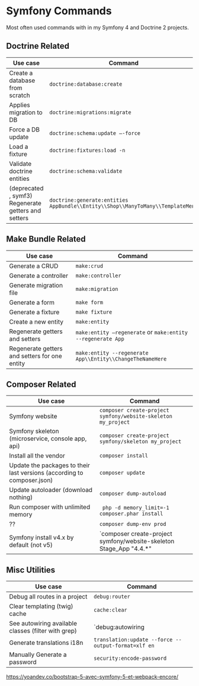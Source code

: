 # Symfony Commands
Most often used commands with in my Symfony 4 and Doctrine 2 projects.

## Doctrine Related
| Use case | Command |
|---|---|
|Create a database from scratch|`doctrine:database:create`|
| Applies migration to DB | `doctrine:migrations:migrate`|
| Force a DB update | `doctrine:schema:update –-force ` |
| Load a fixture | `doctrine:fixtures:load -n`|
| Validate doctrine entities | `doctrine:schema:validate`|
| (deprecated , symf3) Regenerate getters and setters | `doctrine:generate:entities AppBundle\\Entity\\Shop\\ManyToMany\\TemplateMenu` |

## Make Bundle Related
| Use case | Command |
|---|---|
|Generate a CRUD|`make:crud`|
| Generate a controller | `make:controller`|
|Generate migration file |`make:migration`|
| Generate a form | `make form` |
| Generate a fixture | `make fixture`|
|Create a new entity|`make:entity`|
| Regenerate getters and setters | `make:entity –regenerate` or `make:entity --regenerate App` |
| Regenerate getters and setters for one entity| `make:entity --regenerate App\\Entity\\ChangeTheNameHere`|

## Composer Related
| Use case | Command |
|---|---|
| Symfony website |`composer create-project symfony/website-skeleton my_project`|
| Symfony skeleton (microservice, console app, api) | `composer create-project symfony/skeleton my_project` |
| Install all the vendor | `composer install`|
| Update the packages to their last versions (according to composer.json) | `composer update`|
| Update autoloader (download nothing) | `composer dump-autoload`|
| Run composer with unlimited memory | ` php -d memory_limit=-1 composer.phar install` |
| ??| `composer dump-env prod` |
| Symfony install v4.x by default (not v5) | `composer create-project symfony/website-skeleton Stage_App "4.4.*"|

## Misc Utilities   
| Use case | Command |
|---|---|
| Debug all routes in  a project | `debug:router` |
| Clear templating (twig) cache | `cache:clear`|
| See autowiring available classes (filter with grep)  | `debug:autowiring | grep serviceName`|
| Generate translations i18n | `translation:update --force --output-format=xlf en` |
| Manually Generate a password  | `security:encode-password` |


https://yoandev.co/bootstrap-5-avec-symfony-5-et-webpack-encore/
